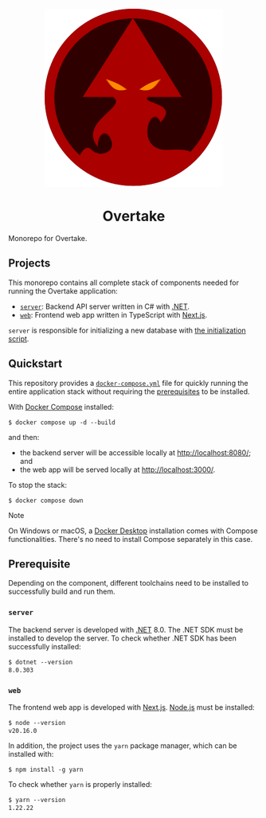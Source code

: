 <p align="center">
  <img src="./images/logo.svg" alt="Logo"/>
  <h1 align="center">Overtake</h1>
</p>

Monorepo for Overtake.

## Projects

This monorepo contains all complete stack of components needed for running the Overtake application:

- [`server`](./server): Backend API server written in C# with [.NET](https://dotnet.microsoft.com/).
- [`web`](./web): Frontend web app written in TypeScript with [Next.js](https://nextjs.org/).

`server` is responsible for initializing a new database with [the initialization script](./server/Resources/Initialize.sql).

## Quickstart

This repository provides a [`docker-compose.yml`](./docker-compose.yml) file for quickly running the entire application stack without requiring the [prerequisites](#prerequisite) to be installed.

With [Docker Compose](https://docs.docker.com/compose/) installed:

```console
$ docker compose up -d --build
```

and then:

- the backend server will be accessible locally at [http://localhost:8080/](http://localhost:8080/); and
- the web app will be served locally at [http://localhost:3000/](http://localhost:3000/).

To stop the stack:

```console
$ docker compose down
```

> [!NOTE]
>
> On Windows or macOS, a [Docker Desktop](https://docs.docker.com/desktop/) installation comes with Compose functionalities. There's no need to install Compose separately in this case.

## Prerequisite

Depending on the component, different toolchains need to be installed to successfully build and run them.

### `server`

The backend server is developed with [.NET](https://dotnet.microsoft.com/) 8.0. The .NET SDK must be installed to develop the server. To check whether .NET SDK has been successfully installed:

```console
$ dotnet --version
8.0.303
```

### `web`

The frontend web app is developed with [Next.js](https://nextjs.org/). [Node.js](https://nodejs.org/) must be installed:

```console
$ node --version
v20.16.0
```

In addition, the project uses the `yarn` package manager, which can be installed with:

```console
$ npm install -g yarn
```

To check whether `yarn` is properly installed:

```console
$ yarn --version
1.22.22
```
